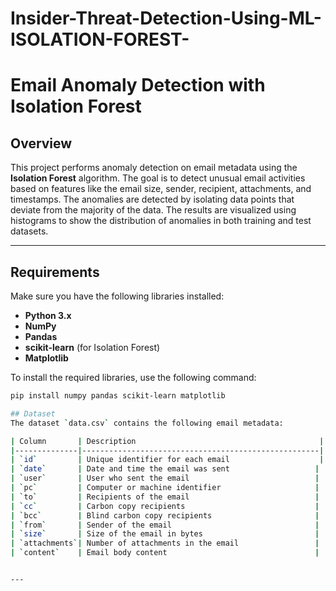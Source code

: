 # Insider-Threat-Detection-Using-ML-ISOLATION-FOREST-

# Email Anomaly Detection with Isolation Forest

## Overview
This project performs anomaly detection on email metadata using the **Isolation Forest** algorithm. The goal is to detect unusual email activities based on features like the email size, sender, recipient, attachments, and timestamps. The anomalies are detected by isolating data points that deviate from the majority of the data. The results are visualized using histograms to show the distribution of anomalies in both training and test datasets.

---

## Requirements
Make sure you have the following libraries installed:
- **Python 3.x**
- **NumPy**
- **Pandas**
- **scikit-learn** (for Isolation Forest)
- **Matplotlib**

To install the required libraries, use the following command:
```bash
pip install numpy pandas scikit-learn matplotlib

## Dataset
The dataset `data.csv` contains the following email metadata:

| Column       | Description                                         |
|--------------|-----------------------------------------------------|
| `id`         | Unique identifier for each email                    |
| `date`       | Date and time the email was sent                   |
| `user`       | User who sent the email                            |
| `pc`         | Computer or machine identifier                     |
| `to`         | Recipients of the email                            |
| `cc`         | Carbon copy recipients                             |
| `bcc`        | Blind carbon copy recipients                       |
| `from`       | Sender of the email                                |
| `size`       | Size of the email in bytes                         |
| `attachments`| Number of attachments in the email                 |
| `content`    | Email body content                                 |


---

